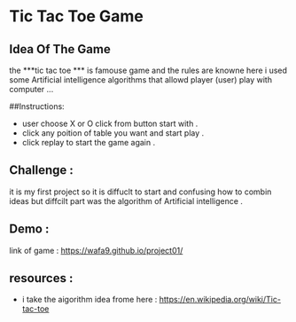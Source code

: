#  Tic Tac Toe Game 
## Idea Of The Game 

the ***tic tac toe *** is famouse game and the rules are knowne here i used some Artificial intelligence algorithms that allowd player (user) play with computer ...


##Instructions:
* user choose X or O click from button start with . 
* click any poition of table you want and start play .
* click replay to start the game again .

## Challenge :
it is my first project so it is diffuclt to start and confusing how to combin ideas but diffcilt part was the algorithm of Artificial intelligence .

## Demo :
link of game : https://wafa9.github.io/project01/

## resources :
* i take the aigorithm idea frome here : https://en.wikipedia.org/wiki/Tic-tac-toe




